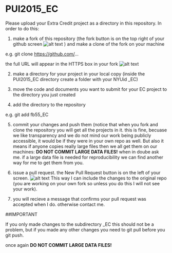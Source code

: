 # PUI2015_EC
Please upload your Extra Credit project as a directory in this repository. In order to do this: 

1) make a fork of this repository (the fork button is on the top right of your github screen ![alt text](https://github.com/fedhere/PUI2015_EC/blob/master/fb55_EC/Screen%20Shot%202015-12-13%20at%203.34.52%20PM.png)
) and make a clone of the fork on your machine

e.g. git clone https://github.com/... 

the full URL will appear in the HTTPS box in your fork ![alt text](https://github.com/fedhere/PUI2015_EC/blob/master/fb55_EC/Screen%20Shot%202015-12-13%20at%203.35.02%20PM.png)

2) make a directory for your project in your local copy (inside the PUI2015_EC directory create a folder with your NYUid <NYUid>_EC)

3) move the code and documents you want to submit for your EC project to the directory you just created

4) add the directory to the repository 

e.g. git add fb55_EC

5) commit your changes and push them (notice that when you fork and clone the repository you will get all the projects in it. this is fine, becuase we like transparency and we do not mind our work being publicly accessible, it would be if they were in your own repo as well. But also it means if anyone copies really large files then we all get them on our machines: **DO NOT COMMIT LARGE DATA FILES!** when in doube ask me. if a large data file is needed for reproducibility we can find another way for me to get them from you.

6) issue a pull request. the New Pull Request button is on the left of your screen. ![alt text](https://github.com/fedhere/PUI2015_EC/blob/master/fb55_EC/Screen%20Shot%202015-12-13%20at%203.35.02%20PM.png) 
This way I can include the changes to the original repo (you are working on your own fork so unless you do this I will not see your work).

7) you will recieve a message that confirms your pull request was accepted when I do. otherwise contact me.

##IMPORTANT

If you only made changes to the subdirectory <NYUid>_EC this should not be a problem, but if you made any other changes you need to git pull before you git push.

once again **DO NOT COMMIT LARGE DATA FILES!** 
